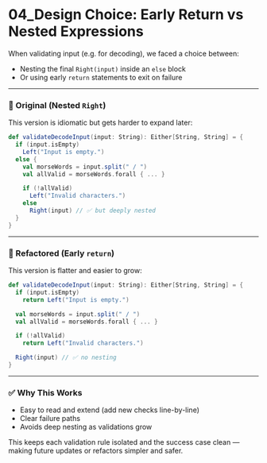 # 04_Design Choice: Early Return vs Nested Expressions

When validating input (e.g. for decoding), we faced a choice between:

* Nesting the final `Right(input)` inside an `else` block
* Or using early `return` statements to exit on failure

---

### 🧱 Original (Nested `Right`)

This version is idiomatic but gets harder to expand later:

```scala
def validateDecodeInput(input: String): Either[String, String] = {
  if (input.isEmpty)
    Left("Input is empty.")
  else {
    val morseWords = input.split(" / ")
    val allValid = morseWords.forall { ... }

    if (!allValid)
      Left("Invalid characters.")
    else
      Right(input) // ✅ but deeply nested
  }
}
```

---

### 🔁 Refactored (Early `return`)

This version is flatter and easier to grow:

```scala
def validateDecodeInput(input: String): Either[String, String] = {
  if (input.isEmpty)
    return Left("Input is empty.")

  val morseWords = input.split(" / ")
  val allValid = morseWords.forall { ... }

  if (!allValid)
    return Left("Invalid characters.")

  Right(input) // ✅ no nesting
}
```

---

### ✅ Why This Works

* Easy to read and extend (add new checks line-by-line)
* Clear failure paths
* Avoids deep nesting as validations grow

This keeps each validation rule isolated and the success case clean — making future updates or refactors simpler and safer.
